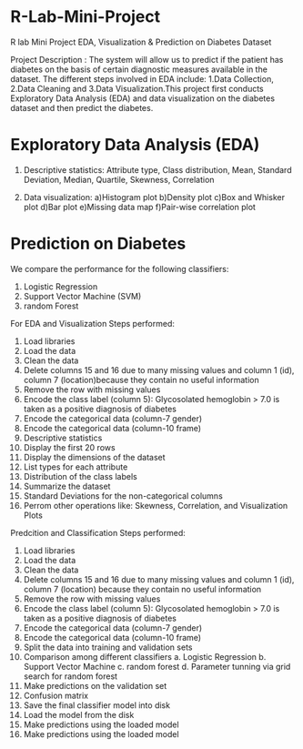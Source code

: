 # R-Lab-Mini-Project

R lab Mini Project EDA, Visualization &amp; Prediction on Diabetes Dataset

Project Description :
The system will allow us to predict if the patient has diabetes on the basis of certain diagnostic measures available in the dataset. The different steps involved in EDA include: 1.Data Collection, 2.Data Cleaning and 3.Data Visualization.This project first conducts Exploratory Data Analysis (EDA) and data visualization on the diabetes dataset and then predict the diabetes. 


# Exploratory Data Analysis (EDA)
1. Descriptive statistics:
Attribute type, Class distribution, Mean, Standard Deviation, Median, Quartile, Skewness, Correlation

2. Data visualization:
a)Histogram plot
b)Density plot
c)Box and Whisker plot
d)Bar plot
e)Missing data map
f)Pair-wise correlation plot

# Prediction on Diabetes

We compare the performance for the following classifiers: 

1. Logistic Regression
2. Support Vector Machine (SVM)
3. random Forest

For EDA and Visualization Steps performed: 

1. Load libraries
2. Load the data
3. Clean the data
4. Delete columns 15 and 16 due to many missing values and column 1 (id), column 7 (location)because they contain no useful information
5. Remove the row with missing values
6. Encode the class label (column 5): Glycosolated hemoglobin  > 7.0 is taken as a positive diagnosis of diabetes
7. Encode the categorical data (column-7 gender)
8. Encode the categorical data (column-10 frame)
9. Descriptive statistics
10. Display the first 20 rows
11. Display the dimensions of the dataset
12. List types for each attribute
13. Distribution of the class labels
14. Summarize the dataset
15. Standard Deviations for the non-categorical columns
16. Perrom other operations like: Skewness, Correlation, and Visualization Plots

Predcition and Classification Steps performed:
1. Load libraries
2. Load the data
3. Clean the data
4. Delete columns 15 and 16 due to many missing values and column 1 (id), column 7 (location) because they contain no useful information
5. Remove the row with missing values
6. Encode the class label (column 5): Glycosolated hemoglobin  > 7.0 is taken as a positive diagnosis of diabetes
7. Encode the categorical data (column-7 gender)
8. Encode the categorical data (column-10 frame)
9. Split the data into training and validation sets
10. Comparison among different classifiers
    a. Logistic Regression
    b. Support Vector Machine
    c. random forest
    d. Parameter tunning via grid search for random forest
11. Make predictions on the validation set
12. Confusion matrix
13. Save the final classifier model into disk
14. Load the model from the disk
15. Make predictions using the loaded model
15. Make predictions using the loaded model
